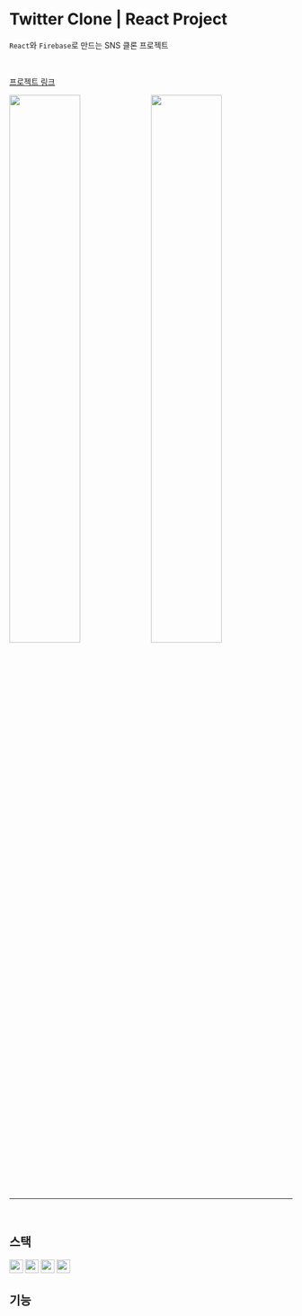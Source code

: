 # Twitter Clone | React Project

`React`와 `Firebase`로 만드는 SNS 클론 프로젝트

<br />

[프로젝트 링크](https://pshtony1.github.io/twitter-clone/)

<img src="https://user-images.githubusercontent.com/67461578/110203648-ac01a700-7eb2-11eb-908e-d225c2b66484.png" width="50%" /><img src="https://user-images.githubusercontent.com/67461578/110203647-aad07a00-7eb2-11eb-9a6e-4585d0cd8e7c.png" width="50%" />

---

<br />

## 스택
<img src="https://img.shields.io/badge/React-1f232a?style=flat-square&logo=React&logoColor=60dafb" height="24"/>
<img src="https://img.shields.io/badge/Firebase-1f232a?style=flat-square&logo=Firebase&logoColor=ffcb2d" height="24"/>
<img src="https://img.shields.io/badge/Node.js-1f232a?style=flat-square&logo=Node.js&logoColor=3c873a" height="24"/>
<img src="https://img.shields.io/badge/Sass-1f232a?style=flat-square&logo=Sass&logoColor=cc6699" height="24"/>

<br />

## 기능
